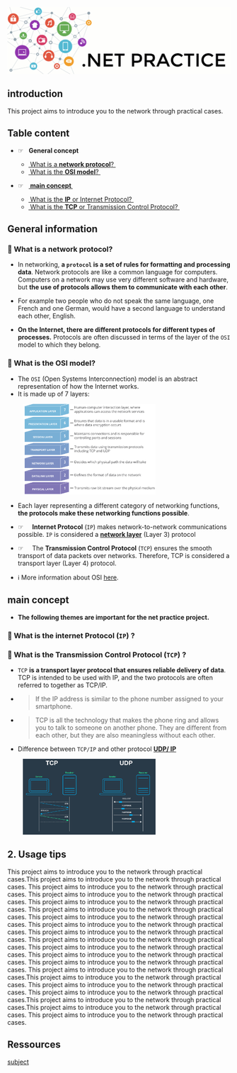 ![netpractice.png](img/netpractice.png)
## introduction
This project aims to introduce you to the network through practical cases.

## Table content
* ☞&nbsp;&nbsp; **General concept**
  * [ What is a **network protocol**? ](#desc)
  * [ What is the **OSI model**? ](#usage)


* ☞&nbsp;&nbsp; **[ main concept ](#titre)**
  * [ What is the **IP** or Internet Protocol? ](#usage)
  * [ What is the **TCP** or Transmission Control Protocol? ](#usage)
## General information
<a name="usage"></a>
### 💭 What is a network protocol?

* In networking, **a `protocol` is a set of rules for formatting and processing data**. Network protocols are like a common 
language for computers. Computers on a network may use very different software and hardware, but **the use of protocols 
allows them to communicate with each other**.

* For example two people who do not speak the same language, one French and one German, would have a second language 
to understand each other, English.

* **On the Internet, there are different protocols for different types of processes.** Protocols are often discussed in 
terms of the layer of the `OSI` model to which they belong.

<a name="usage"></a>
### 💭 What is the OSI model?

* The `OSI` (Open Systems Interconnection) model is an abstract representation of how the Internet works.
* It is made up of 7 layers: 

&nbsp;&nbsp;&nbsp;&nbsp;&nbsp;&nbsp;&nbsp;&nbsp;&nbsp;[<img src="img/osi-model-7-layers.png" width="300">](img/osi-model-7-layers.png)

* Each layer representing a different category of networking functions, **the protocols make these networking 
functions possible**.

* ☞ &nbsp;&nbsp;&nbsp; **Internet Protocol** (`IP`) makes network-to-network communications possible. `IP` 
is considered a **[network layer](https://www.cloudflare.com/learning/network-layer/what-is-the-network-layer/)** 
(Layer 3) protocol
* ☞ &nbsp;&nbsp;&nbsp; The **Transmission Control Protocol** (`TCP`) ensures the smooth transport of data packets over networks. 
Therefore, TCP is considered a transport layer (Layer 4) protocol.
* ℹ️ More information about OSI [here](https://www.cloudflare.com/learning/ddos/glossary/open-systems-interconnection-model-osi/).

<a name="titre"></a>
## main concept
* **The following themes are important for the net practice project.**
<a name="usage"></a>
### 💭 What is the internet Protocol (`IP`) ?
<a name="usage"></a>
### 💭 What is the Transmission Control Protocol (`TCP`) ?

* `TCP` **is a transport layer protocol that ensures reliable delivery of data**. TCP is intended to be used with IP, and 
the two protocols are often referred to together as TCP/IP.
* > If the IP address is similar to the phone number assigned to your smartphone. 
*  > TCP is all the technology that makes 
the phone ring and allows you to talk to someone on another phone. They are different from each other, 
but they are also meaningless without each other.

* Difference between `TCP/IP` and other protocol **[UDP/ IP](https://www.cloudflare.com/fr-fr/learning/ddos/glossary/user-datagram-protocol-udp/)**

&nbsp;&nbsp;&nbsp;&nbsp;&nbsp;&nbsp;&nbsp;&nbsp;&nbsp;[<img src="img/tcp-ip_udp-ip.png" width="300">](img/tcp-ip_udp-ip.png)
<a name="usage"></a>
## 2. Usage tips

This project aims to introduce you to the network through practical cases.This project aims to introduce you to the network through practical cases.
This project aims to introduce you to the network through practical cases.
This project aims to introduce you to the network through practical cases.
This project aims to introduce you to the network through practical cases.
This project aims to introduce you to the network through practical cases.
This project aims to introduce you to the network through practical cases.
This project aims to introduce you to the network through practical cases.
This project aims to introduce you to the network through practical cases.
This project aims to introduce you to the network through practical cases.
This project aims to introduce you to the network through practical cases.
This project aims to introduce you to the network through practical cases.
This project aims to introduce you to the network through practical cases.
This project aims to introduce you to the network through practical cases.This project aims to introduce you to the network through practical cases.
This project aims to introduce you to the network through practical cases.
This project aims to introduce you to the network through practical cases.This project aims to introduce you to the network through practical cases.This project aims to introduce you to the network through practical cases.
This project aims to introduce you to the network through practical cases.


## Ressources
[subject](https://cdn.intra.42.fr/pdf/pdf/58600/fr.subject.pdf)
